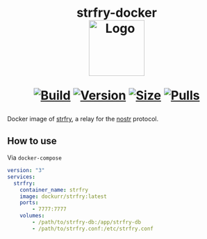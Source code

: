 <h1 align="center">strfry-docker<br />
<div align="center">
<img src="https://raw.githubusercontent.com/dockur/strfry/master/docs/strfry.svg" title="Logo" style="max-width:100%;" width="128" />
</div>
<div align="center">
  
[![Build]][build_url]
[![Version]][tag_url]
[![Size]][tag_url]
[![Pulls]][hub_url]

</div></h1>

Docker image of [strfry](https://github.com/hoytech/strfry), a relay for the [nostr](https://github.com/nostr-protocol/nostr) protocol.

## How to use

Via `docker-compose`

```yaml
version: "3"
services:
  strfry:
    container_name: strfry
    image: dockurr/strfry:latest
    ports:
        - 7777:7777
    volumes:
        - /path/to/strfry-db:/app/strfry-db
        - /path/to/strfry.conf:/etc/strfry.conf
```

[build_url]: https://github.com/dockur/strfry/
[hub_url]: https://hub.docker.com/r/dockurr/strfry/
[tag_url]: https://hub.docker.com/r/dockurr/strfry/tags

[Build]: https://github.com/dockur/strfry/actions/workflows/build.yml/badge.svg
[Size]: https://img.shields.io/docker/image-size/dockurr/strfry/latest?color=066da5&label=size
[Pulls]: https://img.shields.io/docker/pulls/dockurr/strfry.svg?style=flat&label=pulls&logo=docker
[Version]: https://img.shields.io/docker/v/dockurr/strfry/latest?arch=amd64&sort=semver&color=066da5
